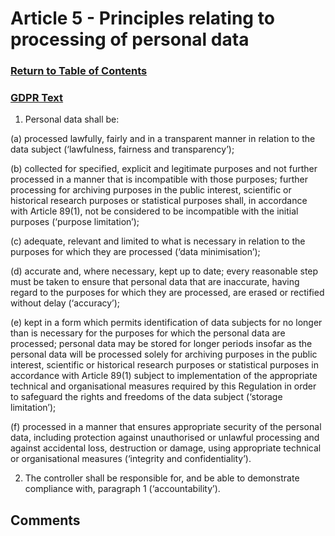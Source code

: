 # Article 5 - Principles relating to processing of personal data

### [Return to Table of Contents](https://github.com/mitmedialab/Consent-HackDay/blob/master/Legal/GDPR%20Markdown/Table%20of%20Contents.md)

### [GDPR Text](https://eur-lex.europa.eu/legal-content/EN/TXT/HTML/?uri=CELEX:32016R0679&from=EN#d1e1807-1-1)

1.   Personal data shall be:

(a)
processed lawfully, fairly and in a transparent manner in relation to the data subject (‘lawfulness, fairness and transparency’);

(b)
collected for specified, explicit and legitimate purposes and not further processed in a manner that is incompatible with those purposes; further processing for archiving purposes in the public interest, scientific or historical research purposes or statistical purposes shall, in accordance with Article 89(1), not be considered to be incompatible with the initial purposes (‘purpose limitation’);

(c)
adequate, relevant and limited to what is necessary in relation to the purposes for which they are processed (‘data minimisation’);

(d)
accurate and, where necessary, kept up to date; every reasonable step must be taken to ensure that personal data that are inaccurate, having regard to the purposes for which they are processed, are erased or rectified without delay (‘accuracy’);

(e)
kept in a form which permits identification of data subjects for no longer than is necessary for the purposes for which the personal data are processed; personal data may be stored for longer periods insofar as the personal data will be processed solely for archiving purposes in the public interest, scientific or historical research purposes or statistical purposes in accordance with Article 89(1) subject to implementation of the appropriate technical and organisational measures required by this Regulation in order to safeguard the rights and freedoms of the data subject (‘storage limitation’);

(f)
processed in a manner that ensures appropriate security of the personal data, including protection against unauthorised or unlawful processing and against accidental loss, destruction or damage, using appropriate technical or organisational measures (‘integrity and confidentiality’).

2.   The controller shall be responsible for, and be able to demonstrate compliance with, paragraph 1 (‘accountability’).

## Comments
